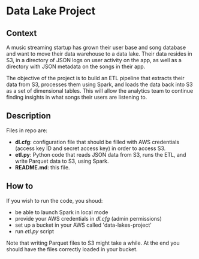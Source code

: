 # Data Lake Project

## Context

A music streaming startup has grown their user base and song database and want to move their data warehouse to a data lake. Their data resides in S3, in a directory of JSON logs on user activity on the app, as well as a directory with JSON metadata on the songs in their app.

The objective of the project is to build an ETL pipeline that extracts their data from S3, processes them using Spark, and loads the data back into S3 as a set of dimensional tables. This will allow the analytics team to continue finding insights in what songs their users are listening to.

## Description

Files in repo are:

- **dl.cfg**: configuration file that should be filled with AWS credentials (access key ID and secret access key) in order to access S3.
- **etl.py**: Python code that reads JSON data from S3, runs the ETL, and write Parquet data to S3, using Spark.
- **README.md**: this file.

## How to

If you wish to run the code, you shoud:

- be able to launch Spark in local mode
- provide your AWS credentials in *dl.cfg* (admin permissions)
- set up a bucket in your AWS called 'data-lakes-project'
- run *etl.py* script

Note that writing Parquet files to S3 might take a while. At the end you should have the files correctly loaded in your bucket.
